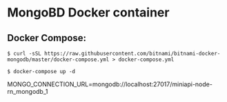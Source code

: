 
# MongoBD Docker container

## Docker Compose:
```
$ curl -sSL https://raw.githubusercontent.com/bitnami/bitnami-docker-mongodb/master/docker-compose.yml > docker-compose.yml

$ docker-compose up -d
```

MONGO_CONNECTION_URL=mongodb://localhost:27017/miniapi-node-rn_mongodb_1